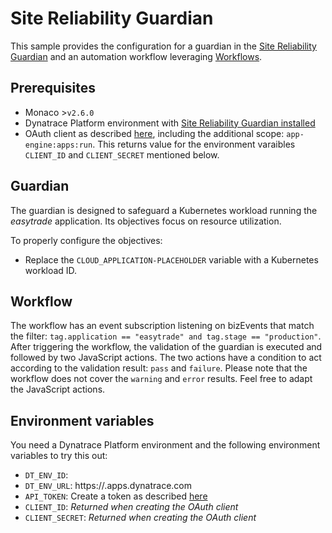 
# Site Reliability Guardian

This sample provides the configuration for a guardian in the [Site Reliability Guardian](https://www.dynatrace.com/support/help/platform-modules/cloud-automation/site-reliability-guardian) and an automation workflow leveraging [Workflows](https://www.dynatrace.com/support/help/platform-modules/cloud-automation/workflows).

## Prerequisites

- Monaco >`v2.6.0`
- Dynatrace Platform environment with [Site Reliability Guardian installed](https://www.dynatrace.com/support/help/platform-modules/cloud-automation/site-reliability-guardian#install-update-or-uninstall)
- OAuth client as described [here](https://www.dynatrace.com/support/help/manage/configuration-as-code/guides/create-oauth-client#create-an-oauth-client), including the additional scope: `app-engine:apps:run`. This returns value for the environment varaibles `CLIENT_ID` and `CLIENT_SECRET` mentioned below. 

## Guardian

The guardian is designed to safeguard a Kubernetes workload running the *easytrade* application. Its objectives focus on resource utilization. 

To properly configure the objectives:
* Replace the `CLOUD_APPLICATION-PLACEHOLDER` variable with a Kubernetes workload ID.

## Workflow

The workflow has an event subscription listening on bizEvents that match the filter: `tag.application == "easytrade" and tag.stage == "production"`. After triggering the workflow, the validation of the guardian is executed and followed by two JavaScript actions. The two actions have a condition to act according to the validation result: `pass` and `failure`. Please note that the workflow does not cover the `warning` and `error` results. Feel free to adapt the JavaScript actions.

## Environment variables

You need a Dynatrace Platform environment and the following environment variables to try this out:

* `DT_ENV_ID`: <YOUR-DT-ENVIRONMENT-ID>
* `DT_ENV_URL`: https://<YOUR-DT-ENVIRONMENT-ID>.apps.dynatrace.com
* `API_TOKEN`: Create a token as described [here](https://www.dynatrace.com/support/help/manage/configuration-as-code/manage-configuration#prerequisites)
* `CLIENT_ID`: *Returned when creating the OAuth client*
* `CLIENT_SECRET`: *Returned when creating the OAuth client* 